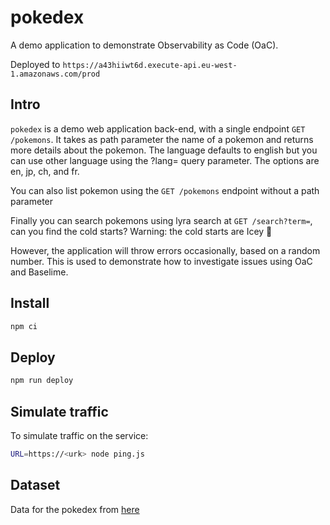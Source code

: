 # pokedex

A demo application to demonstrate Observability as Code (OaC).

Deployed to `https://a43hiiwt6d.execute-api.eu-west-1.amazonaws.com/prod`
## Intro

`pokedex` is a demo web application back-end, with a single endpoint `GET /pokemons`. It takes as path parameter the name of a pokemon and returns more details about the pokemon. The language defaults to english but you can use other language using the ?lang= query parameter. The options are en, jp, ch, and fr.

You can also list pokemon using the `GET /pokemons` endpoint without a path parameter

Finally you can search pokemons using lyra search at `GET /search?term=`, can you find the cold starts? Warning: the cold starts are Icey 🧊

However, the application will throw errors occasionally, based on a random number. This is used to demonstrate how to investigate issues using OaC and Baselime.

## Install

```bash
npm ci
```

## Deploy

```bash
npm run deploy
```

## Simulate traffic

To simulate traffic on the service:

```bash
URL=https://<urk> node ping.js
```

## Dataset

Data for the pokedex from [here](https://github.com/fanzeyi/pokemon.json)
